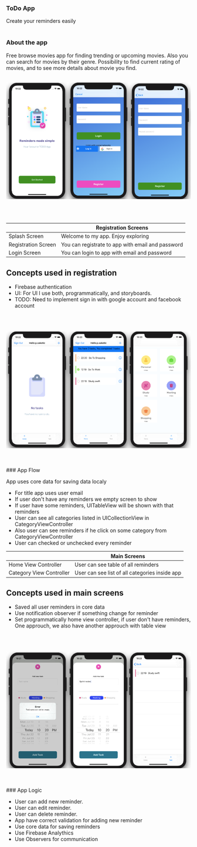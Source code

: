 ### ToDo App

Create your reminders easily
<br />
<br />
### About the app

Free browse movies app for finding trending or upcoming movies.
Also you can search for movies by their genre. Possibility to find current rating of movies, and to see more details about movie you find.
<br/>
<br/>
<p align="center">
<img src="ToDoAppHeader.png">
</p>
<br/>
<br/>

|      | Registration Screens     |
|---                  |---   |
| Splash Screen                   | Welcome to my app. Enjoy exploring |
| Registration Screen             | You can registrate to app with email and password |
| Login Screen                    | You can login to app with email and password |

## Concepts used in registration

* Firebase authentication
* UI: For UI I use both, programmatically, and storyboards.
* TODO: Need to implement sign in with google account and facebook account
<br/>
<br/>
<p align="center">
<img src="ToDoAppBody1.png">
</p>
<br/>
<br/>
### App Flow

App uses core data for saving data localy
- For title app uses user email
- If user don't have any reminders we empty screen to show
- If user have some reminders, UITableView will be shown with that reminders
- User can see all categories listed in UICollectionView in CategoryViewController
- Also user can see reminders if he click on some category from CategoryViewController
- User can checked or unchecked every reminder

|      | Main Screens     |
|---                  |---   |
| Home View Controller            | User can see table of all reminders |
| Category View Controller        | User can see list of all categories inside app |


## Concepts used in main screens

* Saved all user reminders in core data
* Use notification observer if something change for reminder
* Set programmatically home view controller, if user don't have reminders, One approuch, we also have another approuch with table view

<br/>
<br/>
<p align="center">
<img src="ToDoAppBody2.png">
</p>
<br/>
<br/>
### App Logic

- User can add new reminder.
- User can edit reminder.
- User can delete reminder.
- App have correct validation for adding new reminder
- Use core data for saving reminders
- Use Firebase Analythics 
- Use Observers for communication

